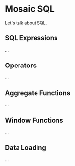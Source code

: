 # Mosaic SQL

Let's talk about SQL.

## SQL Expressions

...

## Operators

...

## Aggregate Functions

...

## Window Functions

...

## Data Loading

...
